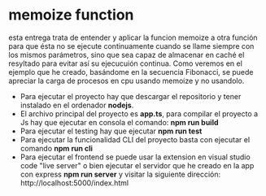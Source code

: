 # memoize function

esta entrega trata de entender y aplicar la funcion memoize a otra función para que ésta no se ejecute continuamente cuando se llame siempre con los mismos parámetros, sino que sea capaz de almacenar en caché el resyltado para evitar así su ejecucuión continua.
Como veremos en el ejemplo que he creado, basándome en la secuencia Fibonacci, se puede apreciar la carga de procesos en cpu usando memoize y no usandolo.

- Para ejecutar el proyecto hay que descargar el repositorio y tener instalado en el ordenador **nodejs**.
- El archivo principal del proyecto es **app.ts**, para compilar el proyecto a Js hay que ejecutar en consola el comando: **npm run build**
- Para ejecutar el testing hay que ejecutar **npm run test**
- Para ejecutar la funcionalidad CLI del proyecto basta con ejecutar el comando **npm run cli**
- Para ejecutar el frontend se puede usar la extension en visual studio code "live server" o bien ejecutar el servidor que he creado en la app con express **npm run server** y visitar la siguiente dirección: http://localhost:5000/index.html
